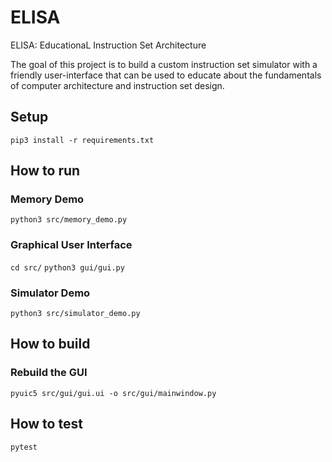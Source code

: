 # ELISA
ELISA: EducationaL Instruction Set Architecture

The goal of this project is to build a custom instruction set simulator with a friendly user-interface that can be used to educate about the fundamentals of computer architecture and instruction set design. 

## Setup
`pip3 install -r requirements.txt`

## How to run

### Memory Demo
`python3 src/memory_demo.py`

### Graphical User Interface
`cd src/`
`python3 gui/gui.py`

### Simulator Demo
`python3 src/simulator_demo.py`

## How to build

### Rebuild the GUI
`pyuic5 src/gui/gui.ui -o src/gui/mainwindow.py`

## How to test
`pytest`
